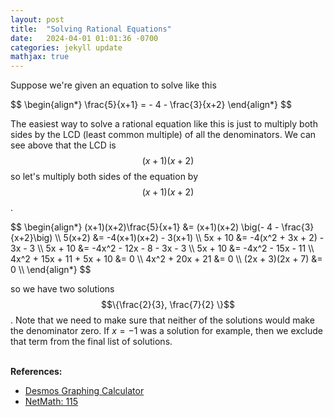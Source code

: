 ```yaml
---
layout: post
title:  "Solving Rational Equations"
date:   2024-04-01 01:01:36 -0700
categories: jekyll update
mathjax: true
---
```

Suppose we're given an equation to solve like this
<div>
$$
\begin{align*}
\frac{5}{x+1} = - 4 - \frac{3}{x+2}
\end{align*}
$$
</div>

The easiest way to solve a rational equation like this is just to multiply both sides by the LCD (least common multiple) of all the denominators. We can see above that the LCD is $$(x+1)(x+2)$$ so let's multiply both sides of the equation by $$(x+1)(x+2)$$.

<div>
$$
\begin{align*}
(x+1)(x+2)\frac{5}{x+1} &= (x+1)(x+2) \big(- 4 - \frac{3}{x+2}\big) \\
5(x+2) &= -4(x+1)(x+2) - 3(x+1) \\
5x + 10 &= -4(x^2 + 3x + 2) - 3x - 3 \\
5x + 10 &= -4x^2 - 12x - 8 - 3x - 3 \\
5x + 10 &= -4x^2 - 15x - 11 \\
4x^2 + 15x + 11 + 5x + 10 &= 0 \\
4x^2 + 20x + 21 &= 0 \\
(2x + 3)(2x + 7) &= 0 \\
\end{align*}
$$
</div>

so we have two solutions $$\{\frac{2}{3}, \frac{7}{2} \}$$. Note that we need to make sure that neither of the solutions would make the denominator zero. If $x=-1$ was a solution for example, then we exclude that term from the final list of solutions.
<br>

<!----------------------------------------------------------------------->
<br>
<b>References:</b>
<ul>
<li><a href="https://www.desmos.com/calculator">Desmos Graphing Calculator</a></li>
<li><a href="https://netmath.illinois.edu">NetMath: 115</a></li>
</ul>